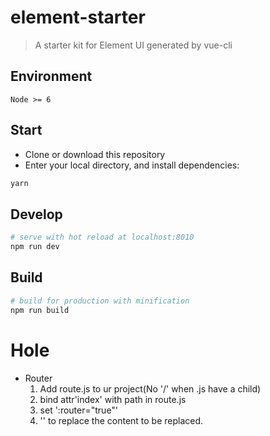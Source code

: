 # element-starter

> A starter kit for Element UI generated by vue-cli

## Environment

`Node >= 6`

## Start

 - Clone or download this repository
 - Enter your local directory, and install dependencies:

``` bash
yarn
```

## Develop

``` bash
# serve with hot reload at localhost:8010
npm run dev
```

## Build

``` bash
# build for production with minification
npm run build
```

# Hole

- Router
  1. Add route.js to ur project(No '/' when .js have a child)
  2. bind attr'index' with path in route.js
  3. set ':router="true"'
  4. '<router-view></router-view>' to replace the content to be replaced.
